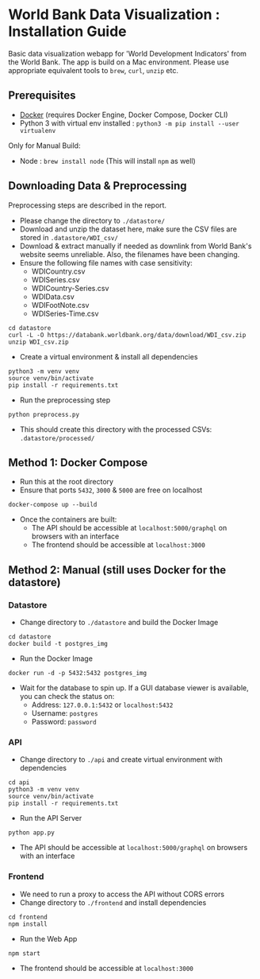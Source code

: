 # World Bank Data Visualization : Installation Guide
Basic data visualization webapp for 'World Development Indicators' from the World Bank. The app is build on a Mac environment. Please use appropriate equivalent tools to `brew`, `curl`, `unzip` etc. 

## Prerequisites
- [Docker](https://docs.docker.com/desktop/) (requires Docker Engine, Docker Compose, Docker CLI)
- Python 3 with virtual env installed : `python3 -m pip install --user virtualenv`

Only for Manual Build:
- Node : `brew install node` (This will install `npm` as well)

## Downloading Data & Preprocessing
Preprocessing steps are described in the report.
- Please change the directory to `./datastore/`
- Download and unzip the dataset here, make sure the CSV files are stored in `.datastore/WDI_csv/`
- Download & extract manually if needed as downlink from World Bank's website seems unreliable. Also, the filenames have been changing.
- Ensure the following file names with case sensitivity:
    - WDICountry.csv
    - WDISeries.csv
    - WDICountry-Series.csv
    - WDIData.csv
    - WDIFootNote.csv
    - WDISeries-Time.csv
```
cd datastore
curl -L -O https://databank.worldbank.org/data/download/WDI_csv.zip
unzip WDI_csv.zip
```
- Create a virtual environment & install all dependencies 
```
python3 -m venv venv
source venv/bin/activate
pip install -r requirements.txt 
```
- Run the preprocessing step
```
python preprocess.py
```
- This should create this directory with the processed CSVs: `.datastore/processed/`

## Method 1: Docker Compose 
- Run this at the root directory
- Ensure that ports `5432`, `3000` & `5000` are free on localhost
```
docker-compose up --build
```
- Once the containers are built:
    - The API should be accessible at `localhost:5000/graphql` on browsers with an interface
    - The frontend should be accessible at `localhost:3000`
## Method 2: Manual (still uses Docker for the datastore)
### Datastore
- Change directory to `./datastore` and build the Docker Image
```
cd datastore
docker build -t postgres_img
```
- Run the Docker Image
```
docker run -d -p 5432:5432 postgres_img  
```
- Wait for the database to spin up. If a GUI database viewer is available, you can check the status on:
   - Address: `127.0.0.1:5432` or `localhost:5432`
   - Username: `postgres`
   - Password: `password`
### API
- Change directory to `./api` and create virtual environment with dependencies
```
cd api
python3 -m venv venv
source venv/bin/activate
pip install -r requirements.txt 
```
- Run the API Server
```
python app.py
```
- The API should be accessible at `localhost:5000/graphql` on browsers with an interface
### Frontend
- We need to run a proxy to access the API without CORS errors
- Change directory to `./frontend` and install dependencies
```
cd frontend
npm install
```
- Run the Web App
```
npm start
```
- The frontend should be accessible at `localhost:3000`

